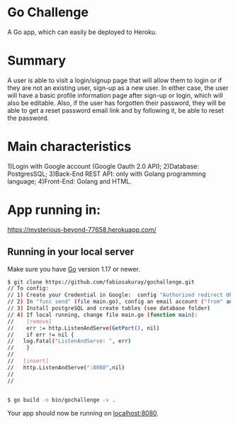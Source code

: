 
# Go Challenge

A Go app, which can easily be deployed to Heroku.


# Summary
A user is able to visit a login/signup page that will allow them to login or if they are not an existing user, sign-up as a new user. In either case, the user will have a basic profile information page after sign-up or login, which will also be editable. Also, if the user has forgotten their password, they will be able to get a reset password email link and by following it, be able to reset the password.

# Main characteristics

1)Login with Google account (Google Oauth 2.0 API);
2)Database: PostgresSQL;
3)Back-End REST API: only with Golang programming language;
4)Front-End: Golang and HTML.

# App running in:
https://mysterious-beyond-77658.herokuapp.com/



## Running in your local server 

Make sure you have [Go](http://golang.org/doc/install) version 1.17 or newer.

```sh
$ git clone https://github.com/fabiosakuray/gochallenge.git
// To config: 
// 1) Create your Credential in Google:  config "Authorized redirect URIs" and Donwload json with credential (change "func Init_var()" in googlelogin.go);
// 2) In "func send" (file main.go), config an email account ("from" and "pass")
// 3) Install postgreSQL and create tables (see database folder)
// 4) If local running, change file main.go (function main):
//    [remove]
//    err := http.ListenAndServe(GetPort(), nil)
//    if err != nil {
// 	 log.Fatal("ListenAndServe: ", err)
//    }
//    
//   [insert]
//   http.ListenAndServe(":8080",nil)
// 
// 


$ go build -o bin/gochallenge -v . 

```

Your app should now be running on [localhost:8080](http://localhost:8080/).

